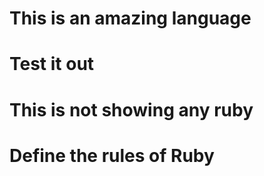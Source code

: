 # This is an amazing language 
# Test it out 

# This is not showing any ruby

# Define the rules of Ruby


